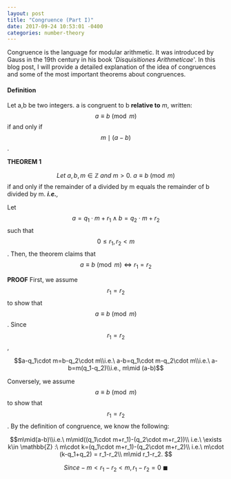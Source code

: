 ```yaml
---
layout: post
title: "Congruence (Part I)"
date: 2017-09-24 10:53:01 -0400
categories: number-theory
---
```

Congruence is the language for modular arithmetic. It was introduced by Gauss in the 19th century in his book '_Disquisitiones Arithmeticae_'. In this blog post, I will provide a detailed explanation of the idea of congruences and some of the most important theorems about congruences.   

#### **Definition**
Let a,b be two integers. a is congruent to b **relative to** _m_, written: $$ a \equiv b \pmod m $$ if and only if $$ m \mid (a-b)$$.


**THEOREM 1**

$$Let\ a,b,m\in \mathbb{Z}\ and\ m \gt 0.\ a\equiv b \pmod m $$ if and only if the remainder of a divided by m equals the remainder of b divided by m. _**i.e.**,_

Let $$a=q_1\cdot m +r_1 \land b=q_2\cdot m+r_2$$ such that $$0\le r_1,r_2\lt m $$. Then,
the theorem claims that $$a\equiv b \pmod m\iff r_1 = r_2$$

**PROOF**
First, we assume $$r_1=r_2$$ to show that $$a\equiv b \pmod m$$.
Since $$r_1=r_2$$,

$$a-q_1\cdot m=b-q_2\cdot m\\i.e.\ a-b=q_1\cdot m-q_2\cdot m\\i.e.\ a-b=m(q_1-q_2)\\i.e., m\mid (a-b)$$

Conversely, we assume $$a\equiv b \pmod m$$ to show that $$r_1=r_2$$.
By the definition of congruence, we know the following:

$$m\mid(a-b)\\i.e.\ m\mid((q_1\cdot m+r_1)-(q_2\cdot m+r_2))\\
i.e.\ \exists k\in \mathbb{Z} :\ m\cdot k=(q_1\cdot m+r_1)-(q_2\cdot m+r_2)\\
i.e.\ m\cdot (k-q_1+q_2) = r_1-r_2\\
m\mid r_1-r_2. $$

$$Since -m\lt r_1-r_2 \lt m, r_1-r_2=0 \ \blacksquare$$
